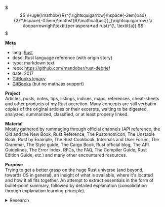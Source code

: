 $$$
\Huge{\mathbb{{R}^{\rightsquigarrow}\hspace{-2em}oad}{2}^\hspace{-0.5em}\mathsf{R}\mathcal{ust}}_{\rightsquigarrow}   \\
\looparrowright\textit{per aspera✶ad rust}^{\, \textit{a}}
$$$

**Meta**    
- lang: [Rust][trl]
- desc: Rust language reference (with origin story)
- type: markdown text
- repo: https://github.com/mandober/rust-debrief
- date: 2017
- [GitBooks legacy][gbl]
- [GitBooks][gbn] (but no mathJax support)


**Project**    
Articles, posts, notes, tips, listings, indices, maps, references, cheat-sheets and other products of my Rust accretion. Many concepts are still verbatim copies of the original articles or their excerpts, waiting to be digested, analyzed, summarized, classified, or at least properly linked.

**Material**    
Mostly gathered by rummaging through official channels (API reference, the Old and the New Book, Rust Reference, The Rustonomicon, The Unstable Book, Rust by Example, The Rust Cookbook, Internals and User Forum, The Grammar, The Style guide, The Cargo Book, Rust official blog, The API Guidelines, The Error Index, RFCs, the FAQ, The Compiler Guide, Rust Edition Guide, etc.) and many other encountered resources.

**Purpose**   
Trying to get a better grasp on the huge Rust universe (and beyond, towards CS in general), an insight of what is available, where it's located and how it all fits together. An attempt to extract essentials in the form of bullet-point summary, followed by detailed explanation (consolidation through explanation learning principle).



<details>

<summary>Research</summary>
    
- collapsible mind-map of all std items      
- well-established crates that complement std: list of canonical, de facto standard crates to comprise a mega meta-crate that re-exports paths from containing child crates mimicking and complementing std paths        
- free publishing platform with Latex support          
    
</details><br>




[gbl]: https://mandober.gitbooks.io/rust-debrief
[gbn]: https://devrev.gitbook.io/rust-debrief/
[ghr]: https://github.com/mandober/rust-debrief
[trl]: https://www.rust-lang.org/
